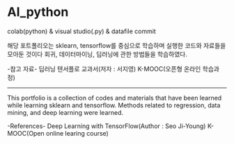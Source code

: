 # AI_python
colab(python) & visual studio(.py) & datafile commit

해당 포트폴리오는 sklearn, tensorflow를 중심으로 학습하며 실행한 코드와 자료들을 모아둔 것이다
회귀, 데이터마이닝, 딥러닝에 관한 방법들을 학습하였다.

-참고 자료-
딥러닝 텐서플로 교과서(저자 : 서지영)
K-MOOC(오픈형 온라인 학습과정)

--------------------------------------------------------------------
This portfolio is a collection of codes and materials that have been learned while learning sklearn and tensorflow.
Methods related to regression, data mining, and deep learning were learned.

-References-
Deep Learning with TensorFlow(Author : Seo Ji-Young)
K-MOOC(Open online learing course)

